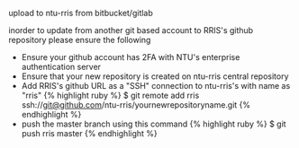 ---
---

upload to ntu-rris from bitbucket/gitlab

inorder to update from another git based account to RRIS's github repository
please ensure the following

* Ensure your github account has 2FA with NTU's enterprise authentication server
* Ensure that your new repository is created on ntu-rris central repository
* Add RRIS's github URL as a "SSH" connection to ntu-rris's with name as "rris"
{% highlight ruby %}
    $ git remote add rris ssh://git@github.com/ntu-rris/yournewrepositoryname.git
{% endhighlight %}
* push the master branch using this command
{% highlight ruby %}
    $ git push rris master
{% endhighlight %}

